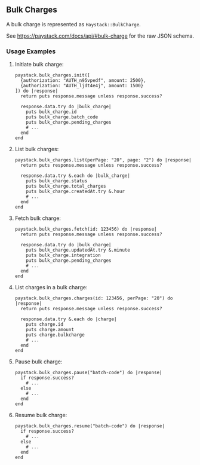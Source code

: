 ## Bulk Charges

A bulk charge is represented as `Haystack::BulkCharge`.

See <https://paystack.com/docs/api/#bulk-charge> for the raw JSON schema.

### Usage Examples

1. Initiate bulk charge:

   ```crystal
   paystack.bulk_charges.init([
     {authorization: "AUTH_n95vpedf", amount: 2500},
     {authorization: "AUTH_ljdt4e4j", amount: 1500}
   ]) do |response|
     return puts response.message unless response.success?

     response.data.try do |bulk_charge|
       puts bulk_charge.id
       puts bulk_charge.batch_code
       puts bulk_charge.pending_charges
       # ...
     end
   end
   ```

1. List bulk charges:

   ```crystal
   paystack.bulk_charges.list(perPage: "20", page: "2") do |response|
     return puts response.message unless response.success?

     response.data.try &.each do |bulk_charge|
       puts bulk_charge.status
       puts bulk_charge.total_charges
       puts bulk_charge.createdAt.try &.hour
       # ...
     end
   end
   ```

1. Fetch bulk charge:

   ```crystal
   paystack.bulk_charges.fetch(id: 123456) do |response|
     return puts response.message unless response.success?

     response.data.try do |bulk_charge|
       puts bulk_charge.updatedAt.try &.minute
       puts bulk_charge.integration
       puts bulk_charge.pending_charges
       # ...
     end
   end
   ```

1. List charges in a bulk charge:

   ```crystal
   paystack.bulk_charges.charges(id: 123456, perPage: "20") do |response|
     return puts response.message unless response.success?

     response.data.try &.each do |charge|
       puts charge.id
       puts charge.amount
       puts charge.bulkcharge
       # ...
     end
   end
   ```

1. Pause bulk charge:

   ```crystal
   paystack.bulk_charges.pause("batch-code") do |response|
     if response.success?
       # ...
     else
       # ...
     end
   end
   ```

1. Resume bulk charge:

   ```crystal
   paystack.bulk_charges.resume("batch-code") do |response|
     if response.success?
       # ...
     else
       # ...
     end
   end
   ```
